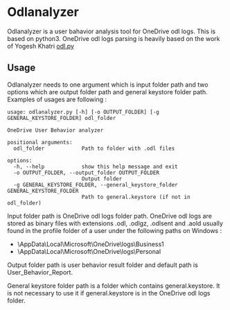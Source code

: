 # Odlanalyzer
Odlanalyzer is a user bahavior analysis tool for OneDrive odl logs. This is based on python3.
OneDrive odl logs parsing is heavily based on the work of Yogesh Khatri [odl.py](https://github.com/ydkhatri/OneDrive/tree/main)

## Usage
Odlanalyzer needs to one argument which is input folder path and two options which are output folder path and general keystore folder path. Examples of usages are following :
```
usage: odlanalyzer.py [-h] [-o OUTPUT_FOLDER] [-g GENERAL_KEYSTORE_FOLDER] odl_folder

OneDrive User Behavior analyzer

positional arguments:
  odl_folder            Path to folder with .odl files

options:
  -h, --help            show this help message and exit
  -o OUTPUT_FOLDER, --output_folder OUTPUT_FOLDER
                        Output folder
  -g GENERAL_KEYSTORE_FOLDER, --general_keystore_folder GENERAL_KEYSTORE_FOLDER
                        Path to general.keystore (if not in odl_folder)
```
Input folder path is OneDrive odl logs folder path. OneDrive odl logs are stored as binary files with extensions .odl, .odlgz, .odlsent and .aold usually found in the profile folder of a user under the following paths on Windows :

- \AppData\Local\Microsoft\OneDrive\logs\Business1
- \AppData\Local\Microsoft\OneDrive\logs\Personal

Output folder path is user behavior result folder and default path is User_Behavior_Report.

General keystore folder path is a folder which contains general.keystore. It is not necessary to use it if general.keystore is in the OneDrive odl logs folder.
